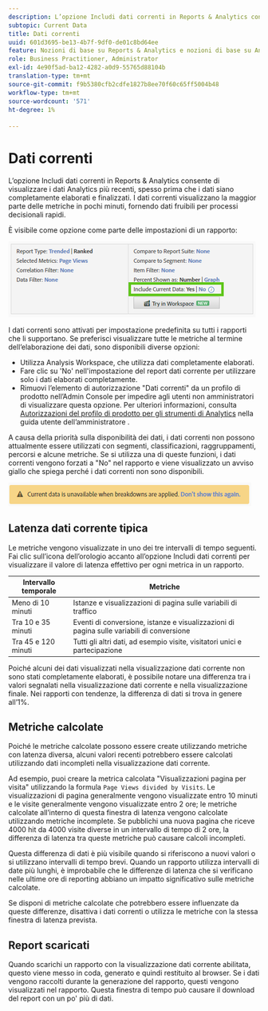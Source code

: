 ```yaml
---
description: L’opzione Includi dati correnti in Reports & Analytics consente di visualizzare i dati Analytics più recenti, spesso prima che i dati siano completamente elaborati e finalizzati. I dati correnti visualizzano la maggior parte delle metriche in pochi minuti, fornendo dati fruibili per processi decisionali rapidi.
subtopic: Current Data
title: Dati correnti
uuid: 601d3695-be13-4b7f-9df0-de01c8bd64ee
feature: Nozioni di base su Reports & Analytics e nozioni di base su Analytics
role: Business Practitioner, Administrator
exl-id: 4e90f5ad-ba12-4282-a0d9-55765d88104b
translation-type: tm+mt
source-git-commit: f9b5380cfb2cdfe1827b8ee70f60c65ff5004b48
workflow-type: tm+mt
source-wordcount: '571'
ht-degree: 1%

---
```


# Dati correnti

L’opzione Includi dati correnti in Reports &amp; Analytics consente di visualizzare i dati Analytics più recenti, spesso prima che i dati siano completamente elaborati e finalizzati. I dati correnti visualizzano la maggior parte delle metriche in pochi minuti, fornendo dati fruibili per processi decisionali rapidi.

È visibile come opzione come parte delle impostazioni di un rapporto:

![Schermata Dati correnti](assets/current_data.png)

I dati correnti sono attivati per impostazione predefinita su tutti i rapporti che li supportano. Se preferisci visualizzare tutte le metriche al termine dell’elaborazione dei dati, sono disponibili diverse opzioni:

* Utilizza Analysis Workspace, che utilizza dati completamente elaborati.
* Fare clic su &#39;No&#39; nell&#39;impostazione del report dati corrente per utilizzare solo i dati elaborati completamente.
* Rimuovi l’elemento di autorizzazione &quot;Dati correnti&quot; da un profilo di prodotto nell’Admin Console per impedire agli utenti non amministratori di visualizzare questa opzione. Per ulteriori informazioni, consulta [Autorizzazioni del profilo di prodotto per gli strumenti di Analytics](/help/admin/admin-console/permissions/analytics-tools.md) nella guida utente dell’amministratore .

A causa della priorità sulla disponibilità dei dati, i dati correnti non possono attualmente essere utilizzati con segmenti, classificazioni, raggruppamenti, percorsi e alcune metriche. Se si utilizza una di queste funzioni, i dati correnti vengono forzati a &quot;No&quot; nel rapporto e viene visualizzato un avviso giallo che spiega perché i dati correnti non sono disponibili.

![Avviso dati correnti](assets/current_data_notice.png)

## Latenza dati corrente tipica

Le metriche vengono visualizzate in uno dei tre intervalli di tempo seguenti. Fai clic sull’icona dell’orologio accanto all’opzione Includi dati correnti per visualizzare il valore di latenza effettivo per ogni metrica in un rapporto.

| Intervallo temporale | Metriche |
| --- | --- |
| Meno di 10 minuti | Istanze e visualizzazioni di pagina sulle variabili di traffico |
| Tra 10 e 35 minuti | Eventi di conversione, istanze e visualizzazioni di pagina sulle variabili di conversione |
| Tra 45 e 120 minuti | Tutti gli altri dati, ad esempio visite, visitatori unici e partecipazione |

Poiché alcuni dei dati visualizzati nella visualizzazione dati corrente non sono stati completamente elaborati, è possibile notare una differenza tra i valori segnalati nella visualizzazione dati corrente e nella visualizzazione finale. Nei rapporti con tendenze, la differenza di dati si trova in genere all’1%.

## Metriche calcolate

Poiché le metriche calcolate possono essere create utilizzando metriche con latenza diversa, alcuni valori recenti potrebbero essere calcolati utilizzando dati incompleti nella visualizzazione dati corrente.

Ad esempio, puoi creare la metrica calcolata &quot;Visualizzazioni pagina per visita&quot; utilizzando la formula `Page Views divided by Visits`. Le visualizzazioni di pagina generalmente vengono visualizzate entro 10 minuti e le visite generalmente vengono visualizzate entro 2 ore; le metriche calcolate all’interno di questa finestra di latenza vengono calcolate utilizzando metriche incomplete. Se pubblichi una nuova pagina che riceve 4000 hit da 4000 visite diverse in un intervallo di tempo di 2 ore, la differenza di latenza tra queste metriche può causare calcoli incompleti.

Questa differenza di dati è più visibile quando si riferiscono a nuovi valori o si utilizzano intervalli di tempo brevi. Quando un rapporto utilizza intervalli di date più lunghi, è improbabile che le differenze di latenza che si verificano nelle ultime ore di reporting abbiano un impatto significativo sulle metriche calcolate.

Se disponi di metriche calcolate che potrebbero essere influenzate da queste differenze, disattiva i dati correnti o utilizza le metriche con la stessa finestra di latenza prevista.

## Report scaricati

Quando scarichi un rapporto con la visualizzazione dati corrente abilitata, questo viene messo in coda, generato e quindi restituito al browser. Se i dati vengono raccolti durante la generazione del rapporto, questi vengono visualizzati nel rapporto. Questa finestra di tempo può causare il download del report con un po&#39; più di dati.
